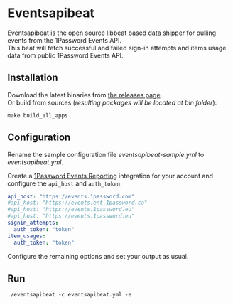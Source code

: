 # Eventsapibeat

Eventsapibeat is the open source libbeat based data shipper for pulling events from the 1Password Events API.  
This beat will fetch successful and failed sign-in attempts and items usage data from public 1Password Events API.

## Installation

Download the latest binaries from [the releases page](https://github.com/1Password/events-api-elastic/releases/latest).  
Or build from sources (_resulting packages will be located at _bin_ folder_):  

```shell
make build_all_apps
```

## Configuration

Rename the sample configuration file _eventsapibeat-sample.yml_ to _eventsapibeat.yml_.

Create a [1Password Events Reporting](https://support.1password.com/events-reporting-elastic/) integration for your account and configure the `api_host` and `auth_token`.  

```yaml
api_host: "https://events.1password.com"
#api_host: "https://events.ent.1password.ca"
#api_host: "https://events.1password.eu"
#api_host: "https://events.1password.eu"
signin_attempts:
  auth_token: "token"
item_usages:
  auth_token: "token"
```

Configure the remaining options and set your output as usual.

## Run

```
./eventsapibeat -c eventsapibeat.yml -e
```
